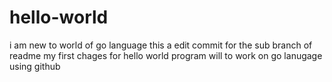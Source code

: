 # hello-world
i am new to world of go language
this a edit commit for the sub branch of readme my first chages for hello world program
will to work on go lanugage using github

